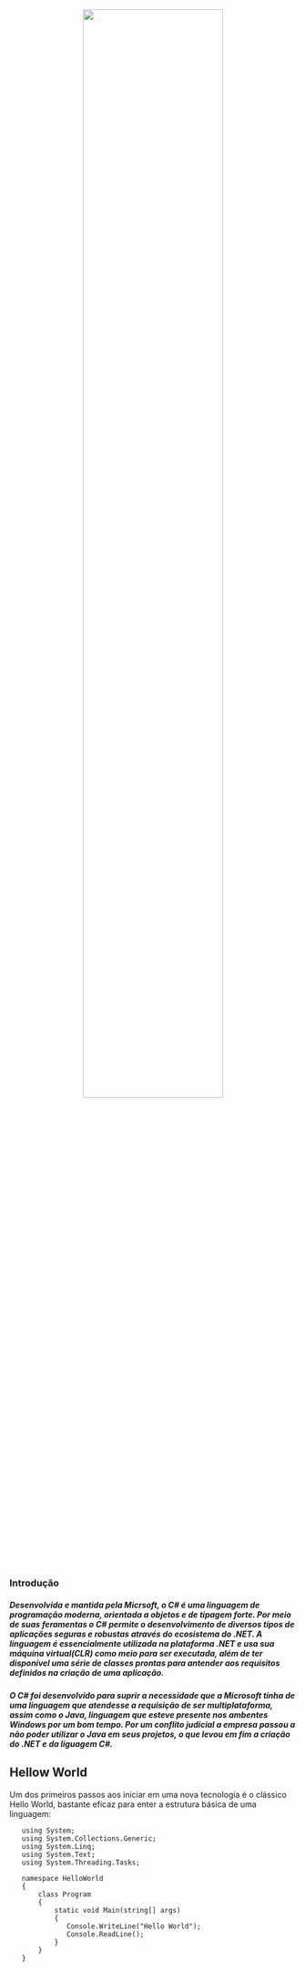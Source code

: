 
<div align="center">
  <img width="70%" src="https://user-images.githubusercontent.com/61476935/115638800-717c8e00-a2e9-11eb-8699-38f4f66e4d86.png">
</div>  

<h3>
  Introdução
</h3>

<h5  align="left">
  Desenvolvida e mantida pela Micrsoft, o C# é uma linguagem de programação moderna, orientada a objetos
  e de tipagem forte. Por meio de suas feramentas o C# permite o desenvolvimento de diversos tipos de aplicações
  seguras e robustas através do ecosistema do .NET. A linguagem é essencialmente utilizada na plataforma .NET e
  usa sua máquina virtual(CLR) como meio para ser executada, além de ter disponível uma série de classes prontas
  para antender aos requisitos definidos na criação de uma aplicação.
</h5>
<h5>
  O C# foi desenvolvido para suprir a necessidade que a Microsoft tinha de uma linguagem que atendesse a requisição
  de ser multiplataforma, assim como o Java, linguagem que esteve presente nos ambentes Windows por um bom tempo.
  Por um conflito judicial a empresa passou a não poder utilizar o Java em seus projetos, o que levou em fim a
  criação do .NET e da liguagem C#.
</h5>

<h2>Hellow World</h2>

Um dos primeiros passos aos iniciar em uma nova tecnologia é o clássico Hello World,
bastante eficaz para enter a estrutura básica de uma linguagem:

       using System;
       using System.Collections.Generic;
       using System.Linq;
       using System.Text;
       using System.Threading.Tasks;

       namespace HelloWorld
       {
           class Program
           {
               static void Main(string[] args)
               {
                  Console.WriteLine("Hello World");
                  Console.ReadLine();
               }
           }
       }
    
